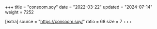 +++
title = "consoom.soy"
date = "2022-03-22"
updated = "2024-07-14"
weight = 7252

[extra]
source = "https://consoom.soy/"
ratio = 68
size = 7
+++
